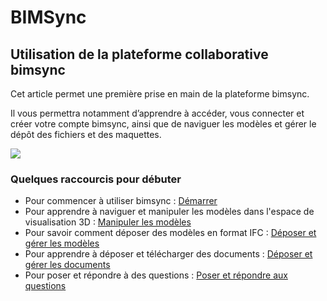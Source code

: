 # BIMSync

## Utilisation de la plateforme collaborative bimsync

Cet article permet une première prise en main de la plateforme bimsync.

Il vous permettra notamment d’apprendre à accéder, vous connecter et créer votre compte bimsync, ainsi que de naviguer les modèles et gérer le dépôt des fichiers et des maquettes.

![](/03_bimsync/01-Demarrage/demarrage-images/demarrage03.png)

### Quelques raccourcis pour débuter

* Pour commencer à utiliser bimsync : [Démarrer](/03_bimsync/demarrage.md)
* Pour apprendre à naviguer et manipuler les modèles dans l'espace de visualisation 3D : [Manipuler les modèles](/03_bimsync/manipuler-les-modeles.md)
* Pour savoir comment déposer des modèles en format IFC : [Déposer et gérer les modèles](/03_bimsync/deposer-et-gerer-des-modeles.md)
* Pour apprendre à déposer et télécharger des documents : [Déposer et gérer les documents](/03_bimsync/deposer-et-gerer-des-documents.md)
* Pour poser et répondre à des questions : [Poser et répondre aux questions](/03_bimsync/poser-et-repondre-aux-questions.md)
